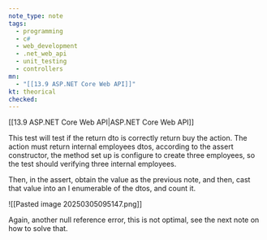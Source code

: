 ```yaml
---
note_type: note
tags:
  - programming
  - c#
  - web_development
  - .net_web_api
  - unit_testing
  - controllers
mn:
  - "[[13.9 ASP.NET Core Web API]]"
kt: theorical
checked:
---
```

[[13.9 ASP.NET Core Web API|ASP.NET Core Web API]]

This test will test if the return dto is correctly return buy the action. The action must return internal employees dtos, according to the assert constructor, the method set up is configure to create three employees, so the test should verifying three internal employees.

Then, in the assert, obtain the value as the previous note, and then, cast that value into an I enumerable of the dtos, and count it.

![[Pasted image 20250305095147.png]]

Again, another null reference error, this is not optimal, see the next note on how to solve that.
